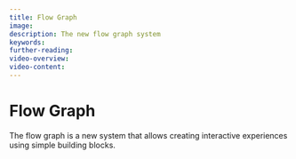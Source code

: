 ```yaml
---
title: Flow Graph
image: 
description: The new flow graph system 
keywords: 
further-reading:
video-overview:
video-content:
---
```


# Flow Graph

The flow graph is a new system that allows creating interactive experiences using simple building blocks.
